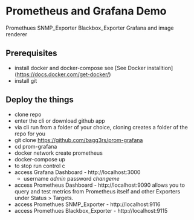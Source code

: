 # Prometheus and Grafana Demo
Promethues SNMP_Exporter Blackbox_Exporter Grafana and image renderer

## Prerequisites
* install docker and docker-compose see [See Docker installtion] (https://docs.docker.com/get-docker/)
* install git
## Deploy the things
* clone repo
* enter the cli or download github app
* via cli run from a folder of your choice, cloning creates a folder of the repo for you
* git clone https://github.com/bagg3rs/prom-grafana
* cd prom-grafana
* docker network create prometheus
* docker-compose up
* to stop run control c
* access Grafana Dashboard - http://localhost:3000
  * username _admin_ password _changeme_
* access Prometheus Dashboard - http://localhost:9090 allows you to query and test metrics from Prometheus itself and other Exporters under Status > Targets.
* access Promethues SNMP_Exporter - http://localhost:9116
* access Promethues Blackbox_Exporter - http://localhost:9115
